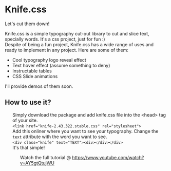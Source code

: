 # Knife.css
Let's cut them down!

Knife.css is a simple typography cut-out library to cut and slice text, specially words. It's a css project, just for fun :)<br>
Despite of being a fun project, Knife.css has a wide range of uses and ready to implement in any project. Here are some of them:

<ul>
  <li>Cool typography logo reveal effect</li>
  <li>Text hover effect (assume something to deny)</li>
  <li>Instructable tables</li>
  <li>CSS Slide animations</li>
</ul>

I'll provide demos of them soon.

<h2>How to use it?</h2>
<ol style="list-style-type:none">
<li>Simply download the package and add knife.css file into the &lt;head&gt; tag of your site.</li>
<li><code>&lt;link href="knife-2.43.322.stable.css" rel="stylesheet"&gt;</code></li>
<li>Add this onliner where you want to see your typography. Change the <code>text</code> attribute with the word you want to see.</li>
<li><code>&lt;div class="knife" text="TEXT">&lt;div&gt;&lt;/div&gt;&lt;/div&gt;</code></li>
<li>It's that simple!</li>
<ol>

Watch the full tutorial @ https://www.youtube.com/watch?v=AY5gtQtujWU

